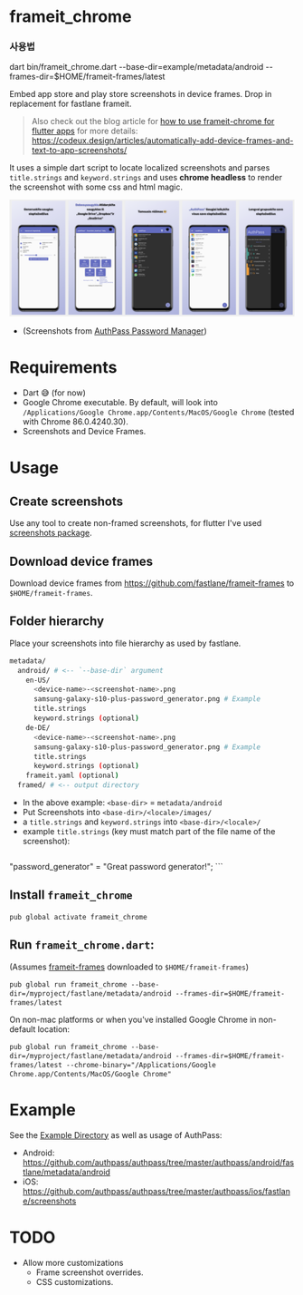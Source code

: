 # frameit_chrome


### 사용법
dart bin/frameit_chrome.dart --base-dir=example/metadata/android --frames-dir=$HOME/frameit-frames/latest


Embed app store and play store screenshots in device frames. 
Drop in replacement for fastlane frameit.

> Also check out the blog article for [how to use frameit-chrome for flutter apps](https://codeux.design/articles/automatically-add-device-frames-and-text-to-app-screenshots/)
> for more details: https://codeux.design/articles/automatically-add-device-frames-and-text-to-app-screenshots/

It uses a simple dart script to locate localized screenshots and parses
`title.strings` and `keyword.strings` and uses **chrome headless**
to render the screenshot with some css and html magic.

[![Example Screenshot](./_docs/example.png)](./_docs/example.png)

* (Screenshots from [AuthPass Password Manager](https://authpass.app/))

# Requirements

* Dart 😅️ (for now)
* Google Chrome executable. By default, will look into 
    `/Applications/Google Chrome.app/Contents/MacOS/Google Chrome`
    (tested with Chrome 86.0.4240.30).
* Screenshots and Device Frames.

# Usage

## Create screenshots

Use any tool to create non-framed screenshots, for flutter I've used
[screenshots package](https://pub.dev/packages/screenshots).

## Download device frames
 
Download device frames from https://github.com/fastlane/frameit-frames
 to `$HOME/frameit-frames`.

## Folder hierarchy

Place your screenshots into file hierarchy as used by fastlane.

```bash
metadata/
  android/ # <-- `--base-dir` argument
    en-US/
      <device-name>-<screenshot-name>.png
      samsung-galaxy-s10-plus-password_generator.png # Example
      title.strings
      keyword.strings (optional)
    de-DE/
      <device-name>-<screenshot-name>.png
      samsung-galaxy-s10-plus-password_generator.png # Example
      title.strings
      keyword.strings (optional)
    frameit.yaml (optional)
  framed/ # <-- output directory
  ```

* In the above example: `<base-dir>` = `metadata/android`
* Put Screenshots into `<base-dir>/<locale>/images/`
* a `title.strings` and `keyword.strings` into `<base-dir>/<locale>/`
* example `title.strings` (key must match part of the file name of the screenshot):
    ```
 "password_generator" = "Great password generator!";
    ```



## Install `frameit_chrome`

```shell script
pub global activate frameit_chrome
```

## Run `frameit_chrome.dart`:

(Assumes [frameit-frames](https://github.com/fastlane/frameit-frames) downloaded to `$HOME/frameit-frames`)

```shell script
pub global run frameit_chrome --base-dir=/myproject/fastlane/metadata/android --frames-dir=$HOME/frameit-frames/latest
```

On non-mac platforms or when you've installed Google Chrome in non-default location:

```shell script
pub global run frameit_chrome --base-dir=/myproject/fastlane/metadata/android --frames-dir=$HOME/frameit-frames/latest --chrome-binary="/Applications/Google Chrome.app/Contents/MacOS/Google Chrome"
```

# Example

See the [Example Directory](./example/README.md) as well as usage of AuthPass:

* Android: https://github.com/authpass/authpass/tree/master/authpass/android/fastlane/metadata/android
* iOS: https://github.com/authpass/authpass/tree/master/authpass/ios/fastlane/screenshots

# TODO

* Allow more customizations
  * Frame screenshot overrides.
  * CSS customizations.
